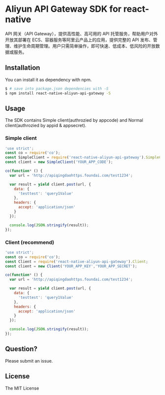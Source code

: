 Aliyun API Gateway SDK for react-native
==================================

API 网关（API Gateway），提供高性能、高可用的 API 托管服务，帮助用户对外开放其部署在 ECS、容器服务等阿里云产品上的应用，提供完整的 API 发布、管理、维护生命周期管理。用户只需简单操作，即可快速、低成本、低风险的开放数据或服务。

## Installation

You can install it as dependency with npm.

```sh
$ # save into package.json dependencies with -S
$ npm install react-native-aliyun-api-gateway -S
```

## Usage

The SDK contains Simple client(authrozied by appcode) and Normal client(authrozied by appid & appsecret).

### Simple client

```js
'use strict';
const co = require('co');
const SimpleClient = require('react-native-aliyun-api-gateway').SimpleClient;
const client = new SimpleClient('YOUR_APP_CODE');

co(function* () {
  var url = 'http://apiqingdaohttps.foundai.com/test1234';

  var result = yield client.post(url, {
    data: {
      'testtest': 'query1Value'
    },
    headers: {
      accept: 'application/json'
    }
  });

  console.log(JSON.stringify(result));
});

```

### Client (recommend)

```js
'use strict';
const co = require('co');
const Client = require('react-native-aliyun-api-gateway').Client;
const client = new Client('YOUR_APP_KEY','YOUR_APP_SECRET');

co(function* () {
  var url = 'http://apiqingdaohttps.foundai.com/test1234';

  var result = yield client.post(url, {
    data: {
      'testtest': 'query1Value'
    },
    headers: {
      accept: 'application/json'
    }
  });

  console.log(JSON.stringify(result));
});
```

## Question?

Please submit an issue.

## License

The MIT License
